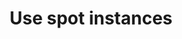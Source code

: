 ---
layout: tactic
title:  "Use spot instances"
tags:   resources AWS
t-sort: "Awesome Tactic"
t-type: "Architectural Tactic"
categories: resource-allocation
t-description: "AWS EC2 spot instances allow access to spare EC2 capacity. These instances are offered for a discounted price. The catch is that these instances are only offered if there are available resources and can be retracted at a two-minute notice. Hence, they are suitable for fault-tolerant, stateless applications. The energy consumed by software will not reduce when using spot instances. On the contrary, as the software needs to perform extra tasks to be compatible with spot instances (e.g., storing intermediate states), the overall energy consumption of the program might even increase. Nevertheless, spot instances allow the use of spare capacity, instead of requesting AWS to run more physical machines for the on-demand workload. Hence, more output is produced for relatively little extra energy. Thus, using spot instances might have a positive effect on energy efficiency. This effect is, however, difficult to assess as there is little transparency on the internal processes of the spot instances architecture."
t-participant: "Cloud consumer"
t-artifact: "AWS spot instances"
t-context: "Public cloud"
t-feature: 
t-intent: "Taking advantage of discounted resources for fault-tolerant and stateless applications"
t-targetQA: "Cost-efficiency"
t-relatedQA: 
t-measuredimpact: 
t-source: "Master Thesis “Architectural Tactics to Optimize Software for Energy Efficiency in the Public Cloud” by Sophie Vos"
t-source-doi: "N/A"
---